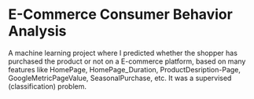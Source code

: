 # E-Commerce Consumer Behavior Analysis
A machine learning project where I predicted whether the shopper has purchased the product or not on a E-commerce platform, based on
many features like HomePage, HomePage_Duration, ProductDesription-Page, GoogleMetricPageValue, SeasonalPurchase, etc. It was a supervised (classification) problem.
